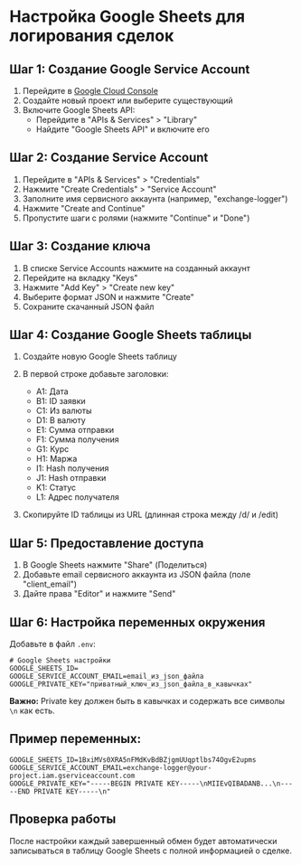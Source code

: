 # Настройка Google Sheets для логирования сделок

## Шаг 1: Создание Google Service Account

1. Перейдите в [Google Cloud Console](https://console.cloud.google.com/)
2. Создайте новый проект или выберите существующий
3. Включите Google Sheets API:
   - Перейдите в "APIs & Services" > "Library"
   - Найдите "Google Sheets API" и включите его

## Шаг 2: Создание Service Account

1. Перейдите в "APIs & Services" > "Credentials"
2. Нажмите "Create Credentials" > "Service Account"
3. Заполните имя сервисного аккаунта (например, "exchange-logger")
4. Нажмите "Create and Continue"
5. Пропустите шаги с ролями (нажмите "Continue" и "Done")

## Шаг 3: Создание ключа

1. В списке Service Accounts нажмите на созданный аккаунт
2. Перейдите на вкладку "Keys"
3. Нажмите "Add Key" > "Create new key"
4. Выберите формат JSON и нажмите "Create"
5. Сохраните скачанный JSON файл

## Шаг 4: Создание Google Sheets таблицы

1. Создайте новую Google Sheets таблицу
2. В первой строке добавьте заголовки:
   - A1: Дата
   - B1: ID заявки
   - C1: Из валюты
   - D1: В валюту
   - E1: Сумма отправки
   - F1: Сумма получения
   - G1: Курс
   - H1: Маржа
   - I1: Hash получения
   - J1: Hash отправки
   - K1: Статус
   - L1: Адрес получателя

3. Скопируйте ID таблицы из URL (длинная строка между /d/ и /edit)

## Шаг 5: Предоставление доступа

1. В Google Sheets нажмите "Share" (Поделиться)
2. Добавьте email сервисного аккаунта из JSON файла (поле "client_email")
3. Дайте права "Editor" и нажмите "Send"

## Шаг 6: Настройка переменных окружения

Добавьте в файл `.env`:

```env
# Google Sheets настройки
GOOGLE_SHEETS_ID=
GOOGLE_SERVICE_ACCOUNT_EMAIL=email_из_json_файла
GOOGLE_PRIVATE_KEY="приватный_ключ_из_json_файла_в_кавычках"
```

**Важно:** Private key должен быть в кавычках и содержать все символы `\n` как есть.

## Пример переменных:

```env
GOOGLE_SHEETS_ID=1BxiMVs0XRA5nFMdKvBdBZjgmUUqptlbs74OgvE2upms
GOOGLE_SERVICE_ACCOUNT_EMAIL=exchange-logger@your-project.iam.gserviceaccount.com
GOOGLE_PRIVATE_KEY="-----BEGIN PRIVATE KEY-----\nMIIEvQIBADANB...\n-----END PRIVATE KEY-----\n"
```

## Проверка работы

После настройки каждый завершенный обмен будет автоматически записываться в таблицу Google Sheets с полной информацией о сделке. 